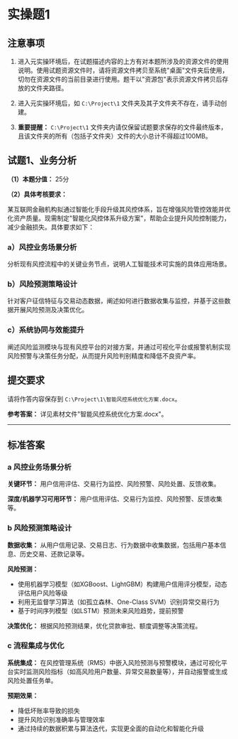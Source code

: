 # 实操题1

## 注意事项

1. 进入元实操环境后，在试题描述内容的上方有对本题所涉及的资源文件的使用说明。使用试题资源文件时，请将资源文件拷贝至系统"桌面"文件夹后使用，切勿在资源文件的当前目录进行使用。题干以"资源包"表示资源文件拷贝后存放的文件夹路径。

2. 进入元实操环境后，如 `C:\Project\1` 文件夹及其子文件夹不存在，请手动创建。

3. **重要提醒：** `C:\Project\1` 文件夹内请仅保留试题要求保存的文件最终版本，且该文件夹的所有（包括子文件夹）文件的大小总计不得超过100MB。

## 试题1、业务分析

**（1）本题分值：** 25分

**（2）具体考核要求：** 

某互联网金融机构拟通过智能化手段升级其风控体系，旨在增强风险管控效能并优化资产质量。现需制定"智能化风控体系升级方案"，帮助企业提升风险控制能力，减少金融损失。具体要求如下：

### a）风控业务场景分析

分析现有风控流程中的关键业务节点，说明人工智能技术可实施的具体应用场景。

### b）风险预测策略设计

针对客户征信特征与交易动态数据，阐述如何进行数据收集与监控，并基于这些数据开展风险预测及决策优化。

### c）系统协同与效能提升

阐述风险监测模块与现有风控平台的对接方案，并通过可视化平台或报警机制实现风险预警与决策任务分配，从而提升风险判别精度和降低不良资产率。

## 提交要求

请将作答内容保存到 `C:\Project\1\智能风控系统优化方案.docx`。

**参考答案：** 详见素材文件"智能风控系统优化方案.docx"。

---

## 标准答案

### a 风控业务场景分析

**关键环节：** 用户信用评估、交易行为监控、风险预警、风险处置、反馈收集。

**深度/机器学习可用环节：** 用户信用评估、交易行为监控、风险预警、反馈收集等。

### b 风险预测策略设计

**数据收集：** 从用户信用记录、交易日志、行为数据中收集数据，包括用户基本信息、历史交易、还款记录等。

**风险预测：** 
- 使用机器学习模型（如XGBoost、LightGBM）构建用户信用评分模型，动态评估用户风险等级
- 利用无监督学习算法（如孤立森林、One-Class SVM）识别异常交易行为
- 基于时间序列模型（如LSTM）预测未来风险趋势，提前预警

**决策优化：** 根据风险预测结果，优化贷款审批、额度调整等决策流程。

### c 流程集成与优化

**系统集成：** 在风控管理系统（RMS）中嵌入风险预测与预警模块，通过可视化平台实时监测风险指标（如高风险用户数量、异常交易数量等），并自动报警或生成风险处置任务单。

**预期效果：** 
- 降低坏账率导致的损失
- 提升风险识别准确率与管理效率
- 通过持续的数据积累与算法迭代，实现更全面的自动化和智能化升级